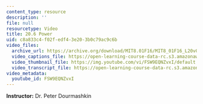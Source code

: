 ```yaml
---
content_type: resource
description: ''
file: null
resourcetype: Video
title: 20.6 Power
uid: c8a833c4-f02f-edf4-3e20-3b0c79ac9c6b
video_files:
  archive_url: https://archive.org/download/MIT8.01F16/MIT8_01F16_L20v06_360p.mp4
  video_captions_file: https://open-learning-course-data-rc.s3.amazonaws.com/8-01sc-classical-mechanics-fall-2016/947712cd994b5ebdbe36ac574f965b50_FSW9EQNZvxI.vtt
  video_thumbnail_file: https://img.youtube.com/vi/FSW9EQNZvxI/default.jpg
  video_transcript_file: https://open-learning-course-data-rc.s3.amazonaws.com/8-01sc-classical-mechanics-fall-2016/74cd9354a4ea392f680e61184463ad8f_FSW9EQNZvxI.pdf
video_metadata:
  youtube_id: FSW9EQNZvxI
---
```


**Instructor:** Dr. Peter Dourmashkin